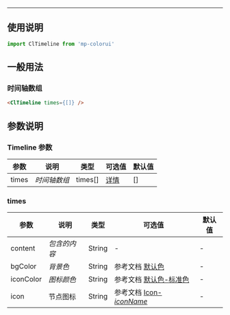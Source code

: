 ****

## 使用说明

```jsx
import ClTimeline from 'mp-colorui'
```



## 一般用法

###	 时间轴数组

```html
<ClTimeline times={[]} />
```



## 参数说明

### Timeline 参数

| 参数  | 说明         | 类型    | 可选值                          | 默认值 |
| ----- | ------------ | ------- | ------------------------------- | ------ |
| times | *时间轴数组* | times[] | [详情](/view/timeline?id=times) | []     |

### times

| 参数      | 说明         | 类型   | 可选值                                                       | 默认值 |
| --------- | ------------ | ------ | ------------------------------------------------------------ | ------ |
| content   | *包含的内容* | String | -                                                            | -      |
| bgColor   | *背景色*     | String | 参考文档 [默认色](/home/color)              | -      |
| iconColor | *图标颜色*   | String | 参考文档 [默认色-标准色](/home/color?id=标准色) | -      |
| icon      | 节点图标     | String | 参考文档 [Icon-*iconName*](/base/icon?id=iconname)           | -      |

